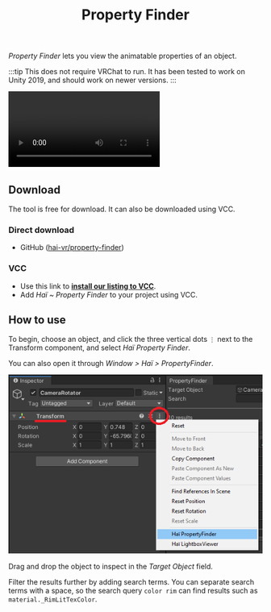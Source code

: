 ﻿---
title: Property Finder
---

*Property Finder* lets you view the animatable properties of an object.

:::tip
This does not require VRChat to run. It has been tested to work on Unity 2019, and should work on newer versions.
:::

<video controls autostart="false">
    <source src={require('./img/property-finder/sx_2022-05-19_23-47-37_jKkVpl9QvX.mp4').default}/>
</video>

## Download

The tool is free for download. It can also be downloaded using VCC.

### Direct download

- GitHub ([hai-vr/property-finder](https://github.com/hai-vr/property-finder))

### VCC

- Use this link to **[install our listing to VCC](vcc://vpm/addRepo?url=https://hai-vr.github.io/vpm-listing/index.json)**.
- Add *Haï ~ Property Finder* to your project using VCC.

## How to use

To begin, choose an object, and click the three vertical dots `⋮` next to the Transform component, and select *Haï Property Finder*.

You can also open it through *Window > Haï > PropertyFinder*.

![property-finder-location.png](./img/property-finder/property-finder-location.png)

Drag and drop the object to inspect in the *Target Object* field.

Filter the results further by adding search terms. You can separate search terms with a space, so the search query `color rim` can find results such as `material._RimLitTexColor`.